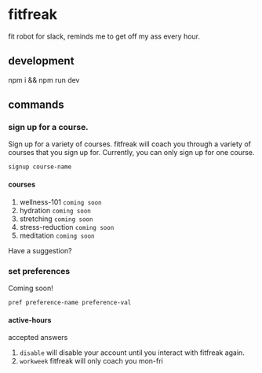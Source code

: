 # fitfreak
fit robot for slack, reminds me to get off my ass every hour.

## development

npm i && npm run dev

## commands

### sign up for a course.

Sign up for a variety of courses. fitfreak will coach you through a variety of courses that you sign up for. Currently, you can only sign up for one course.

```signup course-name```

#### courses

1. wellness-101 ```coming soon```
2. hydration ```coming soon```
3. stretching ```coming soon```
4. stress-reduction ```coming soon```
5. meditation ```coming soon```

Have a suggestion?

### set preferences

Coming soon!

```pref preference-name preference-val```

#### active-hours

accepted answers

1. ```disable``` will disable your account until you interact with fitfreak again.
2. ```workweek``` fitfreak will only coach you mon-fri
